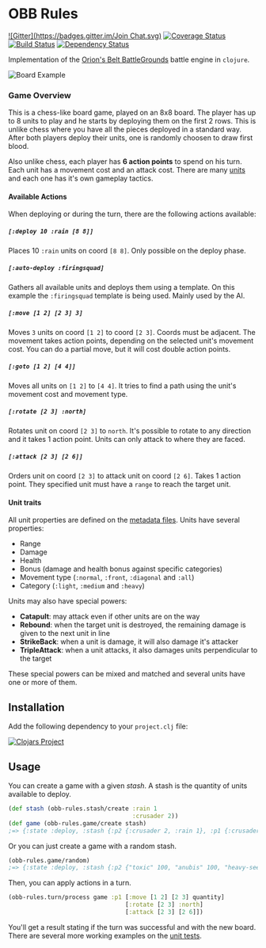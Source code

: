 # OBB Rules
[![Gitter](https://badges.gitter.im/Join Chat.svg)](https://gitter.im/orionsbelt-battlegrounds/open-source?utm_source=badge&utm_medium=badge&utm_campaign=pr-badge&utm_content=badge) [![Coverage Status](https://coveralls.io/repos/orionsbelt-battlegrounds/obb-rules/badge.png?branch=master)](https://coveralls.io/r/orionsbelt-battlegrounds/obb-rules?branch=master) [![Build Status](https://travis-ci.org/orionsbelt-battlegrounds/obb-rules.svg)](https://travis-ci.org/orionsbelt-battlegrounds/obb-rules) [![Dependency Status](https://www.versioneye.com/user/projects/54524ea830a8fe3fcb000004/badge.svg?style=flat)](https://www.versioneye.com/user/projects/54524ea830a8fe3fcb000004)

Implementation of the [Orion's Belt BattleGrounds](https://github.com/orionsbelt-battlegrounds) battle engine in `clojure`.

![Board Example](https://raw.github.com/orionsbelt-battlegrounds/battle-engine-ai/master/doc/SampleBoard.jpeg)

### Game Overview

This is a chess-like board game, played on an 8x8 board. The player has up to 8 units to play and he starts by deploying them on the first 2 rows. This is unlike chess where you have all the pieces deployed in a standard way. After both players deploy their units, one is randomly choosen to draw first blood.

Also unlike chess, each player has **6 action points** to spend on his turn. Each unit has a movement cost and an attack cost. There are many [units](https://github.com/orionsbelt-battlegrounds/obb-rules/tree/master/src/obb_rules/units) and each one has it's own gameplay tactics.

#### Available Actions

When deploying or during the turn, there are the following actions available:

##### `[:deploy 10 :rain [8 8]]`

Places 10 `:rain` units on coord `[8 8]`. Only possible on the deploy phase.

##### `[:auto-deploy :firingsquad]`

Gathers all available units and deploys them using a template. On this example the `:firingsquad` template is being used. Mainly used by the AI.

##### `[:move [1 2] [2 3] 3]`

Moves `3` units on coord `[1 2]` to coord `[2 3]`. Coords must be adjacent. The movement takes action points, depending on the selected unit's movement cost. You can do a partial move, but it will cost double action points.

##### `[:goto [1 2] [4 4]]`

Moves all units on `[1 2]` to `[4 4]`. It tries to find a path using the unit's movement cost and movement type.

##### `[:rotate [2 3] :north]`

Rotates unit on coord `[2 3]` to `north`. It's possible to rotate to any direction and it takes 1 action point. Units can only attack to where they are faced.

##### `[:attack [2 3] [2 6]]`

Orders unit on coord `[2 3]` to attack unit on coord `[2 6]`. Takes 1 action point. They specified unit must have a `range` to reach the target unit.

#### Unit traits

All unit properties are defined on the [metadata files](https://github.com/orionsbelt-battlegrounds/obb-rules/tree/master/src/obb_rules/units). Units have several properties:
* Range
* Damage
* Health
* Bonus (damage and health bonus against specific categories)
* Movement type (`:normal`, `:front`, `:diagonal` and `:all`)
* Category (`:light`, `:medium` and `:heavy`)

Units may also have special powers:
* **Catapult**: may attack even if other units are on the way
* **Rebound**: when the target unit is destroyed, the remaining damage is given to the next unit in line
* **StrikeBack**: when a unit is damage, it will also damage it's attacker
* **TripleAttack**: when a unit attacks, it also damages units perpendicular to the target

These special powers can be mixed and matched and several units have one or more of them.

## Installation

Add the following dependency to your `project.clj` file:

[![Clojars Project](http://clojars.org/obb-rules/latest-version.svg)](http://clojars.org/obb-rules)

## Usage

You can create a game with a given _stash_. A stash is the quantity of units available to deploy.

```clojure
(def stash (obb-rules.stash/create :rain 1 
                                   :crusader 2))
(def game (obb-rules.game/create stash)
;=> {:state :deploy, :stash {:p2 {:crusader 2, :rain 1}, :p1 {:crusader 2, :rain 1}}, :width 8, :height 8, :elements {}}
```

Or you can just create a game with a random stash.

```clojure
(obb-rules.game/random)
;=> {:state :deploy, :stash {:p2 {"toxic" 100, "anubis" 100, "heavy-seeker" 25, "nova" 25, "kamikaze" 50, "scarab" 50, "worm" 50, "crusader" 25}, :p1 {"toxic" 100, "anubis" 100, "heavy-seeker" 25, "nova" 25, "kamikaze" 50, "scarab" 50, "worm" 50, "crusader" 25}}, :width 8, :height 8, :elements {}}
```

Then, you can apply actions in a turn. 

```clojure
(obb-rules.turn/process game :p1 [:move [1 2] [2 3] quantity]
                                 [:rotate [2 3] :north]
                                 [:attack [2 3] [2 6]])
```

You'll get a result stating if the turn was successful and with the new board. There are several more working examples on the [unit tests](https://github.com/orionsbelt-battlegrounds/obb-rules/tree/master/test/obb_rules).
